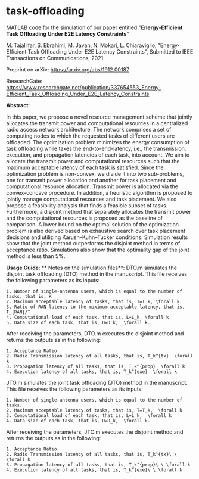 # task-offloading
MATLAB code for the simulation of our paper entitled "**Energy-Efficient Task Offloading Under E2E Latency Constraints**"

M. Tajallifar, S. Ebrahimi,  M. Javan, N. Mokari, L. Chiaraviglio, "Energy-Efficient Task Offloading Under E2E Latency Constraints", Submitted to IEEE Transactions on Communications, 2021.

Preprint on arXiv:
https://arxiv.org/abs/1912.00187

ResearchGate:
https://www.researchgate.net/publication/337654553_Energy-Efficient_Task_Offloading_Under_E2E_Latency_Constraints

**Abstract**:

In this paper, we propose a novel resource management scheme that jointly allocates the transmit power and computational resources in a centralized radio access network architecture. The network comprises a set of computing nodes to which the requested tasks of different users are offloaded. The optimization problem minimizes the energy consumption of task offloading while takes the end-to-end-latency, i.e., the transmission, execution, and propagation latencies of each task, into account. We aim to allocate the transmit power and computational resources such that the maximum acceptable latency of each task is satisfied. Since the optimization problem is non-convex, we divide it into two sub-problems, one for transmit power allocation and another for task placement and computational resource allocation. Transmit power is allocated via the convex-concave procedure. In addition, a heuristic algorithm is proposed to jointly manage computational resources and task placement. We also propose a feasibility analysis that finds a feasible subset of tasks. Furthermore, a disjoint method that separately allocates the transmit power and the computational resources is proposed as the baseline of comparison. A lower bound on the optimal solution of the optimization problem is also derived based on exhaustive search over task placement decisions and utilizing Karush–Kuhn–Tucker conditions. Simulation results show that the joint method outperforms the disjoint method in terms of acceptance ratio. Simulations also show that the optimality gap of the joint method is less than 5%.

**Usage Guide**:
**
Notes on the simulation files**:
DTO.m simulates the disjoint task offloading (DTO) method in the manuscript. This file receives the following parameters as its inputs:

	1. Number of single-antenna users, which is equal to the number of tasks, that is, K
	2. Maximum acceptable latency of tasks, that is, T=T_k, \forall k
	3. Ratio of RAN latency to the maximum acceptable latency, that is, T_{RAN}/T
	4. Computational load of each task, that is, L=L_k, \forall k
	5. Data size of each task, that is, D=D_k,  \forall k.

After receiving the parameters, DTO.m executes the disjoint method and returns the outputs as in the following:

	1. Acceptance Ratio
	2. Radio Transmission latency of all tasks, that is, T_k^{tx}  \forall k
	3. Propagation latency of all tasks, that is, T_k^{prop}  \forall k
	4. Execution latency of all tasks, that is, T_k^{exe}  \forall k

JTO.m simulates the joint task offloading (JTO) method in the manuscript. This file receives the following parameters as its inputs:

	1. Number of single-antenna users, which is equal to the number of tasks.
	2. Maximum acceptable latency of tasks, that is, T=T_k,  \forall k
	3. Computational load of each task, that is, L=L_k,  \forall k
	4. Data size of each task, that is, D=D_k,  \forall k.

After receiving the parameters, JTO.m executes the disjoint method and returns the outputs as in the following:

	1. Acceptance Ratio
	2. Radio Transmission latency of all tasks, that is, T_k^{tx}\ \ \forall k
	3. Propagation latency of all tasks, that is, T_k^{prop}\ \ \forall k
	4. Execution latency of all tasks, that is, T_k^{exe}\ \ \forall k

